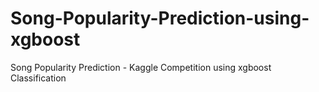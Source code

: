 # Song-Popularity-Prediction-using-xgboost
Song Popularity Prediction - Kaggle Competition using xgboost Classification
